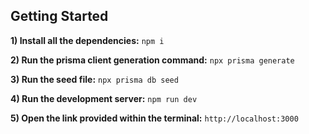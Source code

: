 ## Getting Started


**1) Install all the dependencies:** ```npm i```

**2) Run the prisma client generation command:** ```npx prisma generate```

**3) Run the seed file:** ```npx prisma db seed```

**4) Run the development server:** ```npm run dev```

**5) Open the link provided within the terminal:** ```http://localhost:3000```

